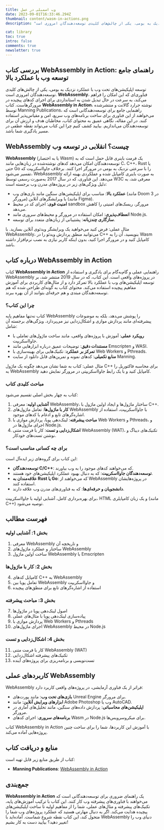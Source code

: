 ```yaml
---
title: وب اسمبلی در عمل
date: 2023-09-01T16:33:46.294Z
thumbnail: content/wasm-in-actions.png
description: "توسعه اپلیکیشن‌های تحت وب با عملکرد نزدیک به بومی، یکی از چالش‌های کلیدی توسعه‌دهندگان امروزی است.  WebAssembly ، فناوری‌ای که این امکان را فراهم می‌کند، به سرعت در حال تبدیل شدن به استانداردی برای اجرای کدهای پیچیده در مرورگرهاست. کتاب  WebAssembly in Action ، نوشته جرارد گالانت و منتشرشده توسط Manning Publications، راهنمایی جامع برای توسعه‌دهندگانی است که می‌خواهند از این فناوری برای ساخت برنامه‌های وب سریع، امن و مقیاس‌پذیر استفاده کنند. در این مقاله، نگاهی عمیق به محتوای کتاب، مخاطبان هدف و ارزش آن برای توسعه‌دهندگان می‌اندازیم. بیایید کشف کنیم چرا این کتاب می‌تواند نقطه عطفی در مسیر یادگیری شما باشد."

cat: library
toc: true
intro: false
comments: true
newsletter: true
---
```


## بررسی کتاب WebAssembly in Action: راهنمای جامع توسعه وب با عملکرد بالا

توسعه اپلیکیشن‌های تحت وب با عملکرد نزدیک به بومی، یکی از چالش‌های کلیدی توسعه‌دهندگان امروزی است. **WebAssembly**، فناوری‌ای که این امکان را فراهم می‌کند، به سرعت در حال تبدیل شدن به استانداردی برای اجرای کدهای پیچیده در مرورگرهاست. کتاب **WebAssembly in Action**، نوشته جرارد گالانت و منتشرشده توسط Manning Publications، راهنمایی جامع برای توسعه‌دهندگانی است که می‌خواهند از این فناوری برای ساخت برنامه‌های وب سریع، امن و مقیاس‌پذیر استفاده کنند. در این مقاله، نگاهی عمیق به محتوای کتاب، مخاطبان هدف و ارزش آن برای توسعه‌دهندگان می‌اندازیم. بیایید کشف کنیم چرا این کتاب می‌تواند نقطه عطفی در مسیر یادگیری شما باشد.

## WebAssembly چیست؟ انقلابی در توسعه وب

**WebAssembly** (یا به اختصار Wasm) یک فرمت باینری قابل حمل است که به توسعه‌دهندگان امکان می‌دهد کدهای نوشته‌شده در زبان‌هایی مانند C، C++، Rust یا حتی Go را با سرعتی نزدیک به بومی در مرورگر اجرا کنند. برخلاف جاوااسکریپت که تفسیر می‌شود، WebAssembly به صورت باینری کامپایل شده و عملکردی بهینه ارائه می‌دهد. این فناوری، که در سال 2017 به‌صورت رسمی توسط W3C معرفی شد، به دلیل ویژگی‌های زیر در پروژه‌های مدرن وب برجسته است:

- **عملکرد بالا**: مناسب برای اپلیکیشن‌های سنگین مانند بازی‌های وب (مانند Doom 3 در مرورگر) یا ویرایشگرهای آنلاین (مانند Figma).
- **امنیت قوی**: اجرای کد در محیط sandbox مرورگر، ریسک‌های امنیتی را کاهش می‌دهد.
- **انعطاف‌پذیری**: امکان استفاده در مرورگر و محیط‌های سروری مانند Node.js.
- **سازگاری چندزبانه**: پشتیبانی از زبان‌های متعدد برای توسعه.

مثال عملی: فرض کنید می‌خواهید یک ویرایشگر ویدئوی آنلاین بسازید. با WebAssembly، می‌توانید منطق پردازش ویدئو را در C++ بنویسید، آن را به Wasm کامپایل کنید و در مرورگر اجرا کنید، بدون اینکه کاربر نیازی به نصب نرم‌افزار داشته باشد.

## درباره کتاب WebAssembly in Action

کتاب **WebAssembly in Action** راهنمایی عملی و گام‌به‌گام برای یادگیری و استفاده از WebAssembly در پروژه‌های واقعی است. این کتاب، که در سال 2019 منتشر شد، بر توسعه اپلیکیشن‌های وب با عملکرد بالا تمرکز دارد و از مثال‌های کاربردی برای آموزش مفاهیم پیچیده استفاده می‌کند. محتوای کتاب به گونه‌ای طراحی شده که هم توسعه‌دهندگان مبتدی و هم حرفه‌ای بتوانند از آن بهره ببرند.

### چرا این کتاب؟

کتاب نه‌تنها مفاهیم پایه WebAssembly را پوشش می‌دهد، بلکه به موضوعات پیشرفته‌ای مانند پردازش موازی و اشکال‌زدایی نیز می‌پردازد. ویژگی‌های برجسته آن شامل:

- **رویکرد عملی**: آموزش با پروژه‌های واقعی، مانند ساخت ماژول‌های تعاملی با جاوااسکریپت.
- **مستندات دقیق**: توضیحات عمیق درباره ابزارهایی مانند Emscripten و WASI.
- **تمرکز بر عملکرد**: تکنیک‌هایی برای بهینه‌سازی با Web Workers و Pthreads.
- **منابع تکمیلی**: کدهای نمونه و تمرین‌های قابل دانلود از سایت Manning.

مثال عملی: کتاب به شما نشان می‌دهد چگونه یک ماژول C++ برای محاسبه فاکتوریل را به WebAssembly کامپایل کنید و با یک رابط جاوااسکریپتی در مرورگر نمایش دهید.

### مباحث کلیدی کتاب

کتاب به چهار بخش اصلی تقسیم می‌شود:

1. **آشنایی اولیه**: معرفی WebAssembly، ساختار ماژول‌ها و ایجاد اولین ماژول با C++.
2. **کار با ماژول‌ها**: تعامل ماژول‌های WebAssembly با جاوااسکریپت، استفاده از اشاره‌گرهای تابع و ادغام با کدهای موجود.
3. **مباحث پیشرفته**: لینک‌دهی پویا، پردازش موازی با Web Workers و Pthreads، و اجرای ماژول‌ها در Node.js.
4. **اشکال‌زدایی و تست**: کار با فرمت متنی WebAssembly (WAT)، تکنیک‌های دیباگ و نوشتن تست‌های خودکار.

### برای چه کسانی مناسب است؟

این کتاب برای گروه‌های زیر ایده‌آل است:

- **توسعه‌دهندگان C/C++**: که می‌خواهند کدهای موجود را به وب بیاورند.
- **توسعه‌دهندگان جاوااسکریپت**: که به دنبال بهبود عملکرد اپلیکیشن‌های خود هستند.
- **علاقه‌مندان به Rust یا Go**: که می‌خواهند از WebAssembly در پروژه‌هایشان استفاده کنند.
- **دانشجویان و حرفه‌ای‌ها**: که به فناوری‌های مدرن وب علاقه دارند.

برای بهره‌برداری کامل، آشنایی اولیه با جاوااسکریپت، HTML و یک زبان کامپایلری (مانند C++) توصیه می‌شود.

## فهرست مطالب

### بخش 1: آشنایی اولیه

1. معرفی WebAssembly و تاریخچه آن
2. ساختار و عملکرد ماژول‌های WebAssembly
3. ساخت اولین ماژول WebAssembly با Emscripten

### بخش 2: کار با ماژول‌ها

4. کامپایل کدهای C++ به WebAssembly
5. تعامل پویا بین WebAssembly و جاوااسکریپت
6. استفاده از اشاره‌گرهای تابع برای منطق‌های پیچیده

### بخش 3: مباحث پیشرفته

7. اصول لینک‌دهی پویا در ماژول‌ها
8. پیاده‌سازی لینک‌دهی پویا با مثال‌های عملی
9. پردازش موازی با Web Workers و Pthreads
10. اجرای ماژول‌های WebAssembly در محیط Node.js

### بخش 4: اشکال‌زدایی و تست

11. کار با فرمت متنی WebAssembly (WAT)
12. تکنیک‌های پیشرفته اشکال‌زدایی
13. تست‌نویسی و برنامه‌ریزی برای پروژه‌های آینده

## کاربردهای عملی WebAssembly

WebAssembly فراتر از یک فناوری آزمایشی، در پروژه‌های واقعی کاربرد دارد:

- **بازی‌های تحت وب**: مانند پورت‌های Unreal Engine برای مرورگر.
- **ابزارهای ویرایش آنلاین**: مانند Adobe Photoshop وب یا AutoCAD.
- **اپلیکیشن‌های محاسباتی**: پردازش داده‌های سنگین، مانند تحلیل‌های آماری در مرورگر.
- **برنامه‌های سروری**: اجرای کدهای Wasm در Node.js برای میکروسرویس‌ها.

کتاب WebAssembly in Action با آموزش این کاربردها، شما را برای ساخت چنین پروژه‌هایی آماده می‌کند.

## منابع و دریافت کتاب

کتاب از طریق منابع زیر قابل تهیه است:

- **Manning Publications**: [WebAssembly in Action](https://www.manning.com/library/webassembly-in-action)

## جمع‌بندی

**WebAssembly in Action** یک راهنمای ضروری برای توسعه‌دهندگانی است که می‌خواهند با فناوری‌های پیشرفته وب کار کنند. این کتاب با ترکیب آموزش‌های پایه، تکنیک‌های پیشرفته و مثال‌های عملی، شما را از مفاهیم اولیه تا ساخت اپلیکیشن‌های پیچیده هدایت می‌کند. اگر به دنبال مهارتی هستید که عملکرد پروژه‌های وب شما را متحول کند، این کتاب نقطه شروع شماست. آماده‌اید با WebAssembly دنیای وب را تغییر دهید؟ بیایید دست به کار بشیم!
